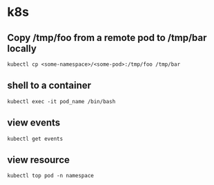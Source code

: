 # k8s

## Copy /tmp/foo from a remote pod to /tmp/bar locally

`kubectl cp <some-namespace>/<some-pod>:/tmp/foo /tmp/bar`

## shell to a container

`kubectl exec -it pod_name /bin/bash`

## view events

`kubectl get events`

## view resource

`kubectl top pod -n namespace`

